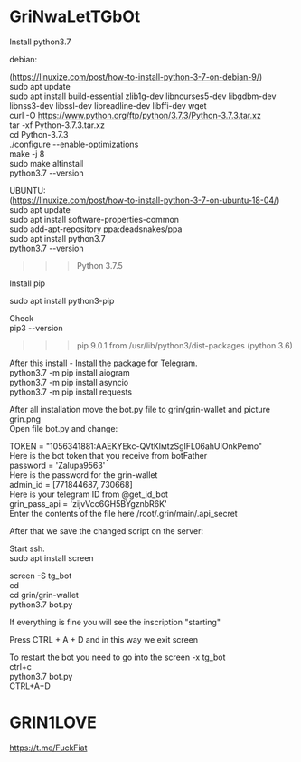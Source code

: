 # GriNwaLetTGbOt  
  


Install python3.7  
  
debian:  
  
(https://linuxize.com/post/how-to-install-python-3-7-on-debian-9/)  
sudo apt update  
sudo apt install build-essential zlib1g-dev libncurses5-dev libgdbm-dev libnss3-dev libssl-dev libreadline-dev libffi-dev wget  
curl -O https://www.python.org/ftp/python/3.7.3/Python-3.7.3.tar.xz  
tar -xf Python-3.7.3.tar.xz  
cd Python-3.7.3  
./configure --enable-optimizations  
make -j 8  
sudo make altinstall  
python3.7 --version  
  
UBUNTU:  
(https://linuxize.com/post/how-to-install-python-3-7-on-ubuntu-18-04/)  
sudo apt update  
sudo apt install software-properties-common  
sudo add-apt-repository ppa:deadsnakes/ppa  
sudo apt install python3.7  
python3.7 --version  
>>> Python 3.7.5  
  
Install  pip  
  
sudo apt install python3-pip  
  
Check    
pip3 --version  
>>> pip 9.0.1 from /usr/lib/python3/dist-packages (python 3.6)  
    
After this install - Install the package for Telegram.  
python3.7 -m pip install aiogram  
python3.7 -m pip install asyncio  
python3.7 -m pip install requests  
  
  
After all installation move the bot.py file to grin/grin-wallet and picture grin.png   
Open file bot.py  and change:  
  
TOKEN = "1056341881:AAEKYEkс-QVtKIмtzSgIFL06ahUIOnkPemo"     
  Here is the bot token that you receive from botFather  
password = 'Zalupa9563'                                      
  Here is the password for the grin-wallet  
admin_id = [771844687, 730668]                               
  Here is your telegram ID from @get_id_bot  
grin_pass_api = 'zijvVcc6GH5BYgznbR6K'                       
  Enter the contents of the file here /root/.grin/main/.api_secret  
  
  
After that we save the changed script on the server:   
  
  
Start ssh.  
sudo apt install screen  
  
screen -S tg_bot  
cd  
cd grin/grin-wallet  
python3.7 bot.py  
  
  
If everything is fine you will see the inscription "starting"  
  
Press CTRL + A + D and in this way we exit screen  
  
To restart the bot you need to go into the screen -x tg_bot  
ctrl+c  
python3.7 bot.py   
CTRL+A+D  

# GRIN1LOVE   
  
https://t.me/FuckFiat


